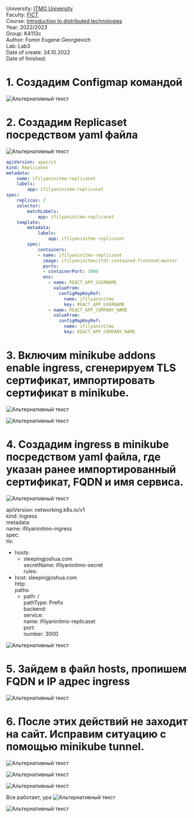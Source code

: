 University: [ITMO University](https://itmo.ru/ru/)  
Faculty: [FICT](https://fict.itmo.ru)  
Course: [Introduction to distributed technologies](https://github.com/itmo-ict-faculty/introduction-to-distributed-technologies)  
Year: 2022/2023  
Group: K4113c  
Author: Fomin Eugene Georgievich  
Lab: Lab3  
Date of create: 24.10.2022  
Date of finished:  

# 1. Создадим Configmap командой
![Альтернативный текст](https://github.com/JosephShouen/2022_2023-introduction_to_distributed_technologies-k4113c-fomin_e_g/blob/main/lab3/1.png)

# 2. Создадим Replicaset посредством yaml файла
![Альтернативный текст](https://github.com/JosephShouen/2022_2023-introduction_to_distributed_technologies-k4113c-fomin_e_g/blob/main/lab3/2.png)
```yaml
apiVersion: apps/v1  
kind: ReplicaSet  
metadata:  
    name: ifilyaninitmo-replicaset  
    labels:  
        app: ifilyaninitmo-replicaset  
spec:  
    replicas: 2  
    selector:  
        matchLabels:  
            app: ifilyaninitmo-replicaset  
    template:  
        metadata:  
            labels:  
                app: ifilyaninitmo-replicaset  
        spec:  
            containers:  
            - name: ifilyaninitmo-replicaset  
              image: ifilyaninitmo/itdt-contained-frontend:master  
              ports:  
              - containerPort: 3000  
              env:  
                - name: REACT_APP_USERNAME  
                  valueFrom:  
                    configMapKeyRef:  
                      name: ifilyaninitmo  
                      key: REACT_APP_USERNAME  
                - name: REACT_APP_COMPANY_NAME  
                  valueFrom:  
                    configMapKeyRef:  
                      name: ifilyaninitmo  
                      key: REACT_APP_COMPANY_NAME  
```

# 3. Включим minikube addons enable ingress, сгенерируем TLS сертификат, импортировать сертификат в minikube. 
![Альтернативный текст](https://github.com/JosephShouen/2022_2023-introduction_to_distributed_technologies-k4113c-fomin_e_g/blob/main/lab3/3.png)

![Альтернативный текст](https://github.com/JosephShouen/2022_2023-introduction_to_distributed_technologies-k4113c-fomin_e_g/blob/main/lab3/4.png)

# 4. Создадим ingress в minikube посредством yaml файла, где указан ранее импортированный сертификат, FQDN и имя сервиса.
![Альтернативный текст](https://github.com/JosephShouen/2022_2023-introduction_to_distributed_technologies-k4113c-fomin_e_g/blob/main/lab3/5.png)

apiVersion: networking.k8s.io/v1  
kind: Ingress  
metadata:  
  name: ifilyaninitmo-ingress  
spec:  
  tls:  
  - hosts:  
      - sleepingjoshua.com  
    secretName: ifilyaninitmo-secret  
  rules:  
  - host: sleepingjoshua.com  
    http:  
      paths:  
      - path: /  
        pathType: Prefix  
        backend:  
          service:  
            name: ifilyaninitmo-replicaset  
            port:  
              number: 3000  

![Альтернативный текст](https://github.com/JosephShouen/2022_2023-introduction_to_distributed_technologies-k4113c-fomin_e_g/blob/main/lab3/6.png)

# 5. Зайдем в файл hosts, пропишем FQDN и IP адрес ingress

![Альтернативный текст](https://github.com/JosephShouen/2022_2023-introduction_to_distributed_technologies-k4113c-fomin_e_g/blob/main/lab3/8.png)

# 6. После этих действий не заходит на сайт. Исправим ситуацию с помощью minikube tunnel.

![Альтернативный текст](https://github.com/JosephShouen/2022_2023-introduction_to_distributed_technologies-k4113c-fomin_e_g/blob/main/lab3/10.png)

![Альтернативный текст](https://github.com/JosephShouen/2022_2023-introduction_to_distributed_technologies-k4113c-fomin_e_g/blob/main/lab3/11.png)

![Альтернативный текст](https://github.com/JosephShouen/2022_2023-introduction_to_distributed_technologies-k4113c-fomin_e_g/blob/main/lab3/12.png)

Все работает, ура
![Альтернативный текст](https://github.com/JosephShouen/2022_2023-introduction_to_distributed_technologies-k4113c-fomin_e_g/blob/main/lab3/9.png)

![Альтернативный текст](https://github.com/JosephShouen/2022_2023-introduction_to_distributed_technologies-k4113c-fomin_e_g/blob/main/lab3/13.png)

